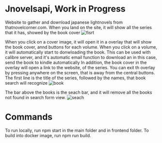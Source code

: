 # Jnovelsapi, Work in Progress
Website to gather and download japanese lightnovels from thatnovelcorner.com. When you land on the site, it will show all the series that it has, showed by the book cover
![fisrt](https://user-images.githubusercontent.com/47357440/215522812-13a13e85-a1e3-4073-968f-31092d4dd0c6.png)

When you click on a cover image, it will open it in a overlay that will show the book cover, annd buttons for each volume. When you click on a volume, it will automatically start to donwloading the book. This can be used with calibre server, and it's automatic email function to download an in this case, send the book to kindle automatically
In addition, the book cover in the overlay will open a link to the website, of the series. You can exit th overlay by pressing anywhere on the screen, that is away from the central buttons.
The first line is the title of the series, followed by the names, that book search will recognize
![book](https://user-images.githubusercontent.com/47357440/215523535-9eb2f50f-a135-4c2c-a994-c28acc2d66fc.png)

The bar above the books is the seach bar, and it will remove all the books not found in search form view. 
![seach](https://user-images.githubusercontent.com/47357440/215525352-498b23da-9d41-47f7-9404-e0c51a25f0c6.png)

# Commands
To run locally, run npm start in the main folder and in frontend folder. To build into docker image, run npm run build.
